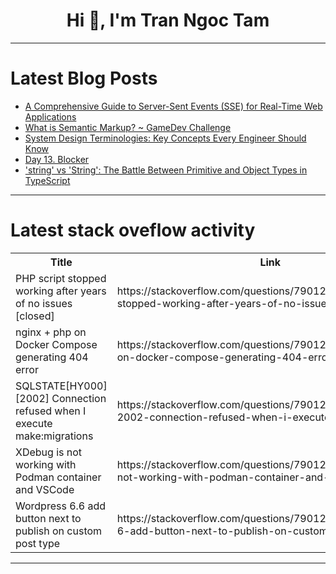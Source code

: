 <h1 align="center">Hi 👋, I'm Tran Ngoc Tam</h1>

---

# Latest Blog Posts 
<!-- BLOG-POST-LIST:START -->
- [A Comprehensive Guide to Server-Sent Events &lpar;SSE&rpar; for Real-Time Web Applications](https://dev.to/simranjit884/a-comprehensive-guide-to-server-sent-events-sse-for-real-time-web-applications-29e7)
- [What is Semantic Markup? ~ GameDev Challenge](https://dev.to/saamiabbaskhan/what-is-semantic-markup-gamedev-challenge-3k2a)
- [System Design Terminologies: Key Concepts Every Engineer Should Know](https://dev.to/wallacefreitas/system-design-terminologies-key-concepts-every-engineer-should-know-2hi4)
- [Day 13. Blocker](https://dev.to/kiolk/day-13-blocker-4ebp)
- [&#39;string&#39; vs &#39;String&#39;: The Battle Between Primitive and Object Types in TypeScript](https://dev.to/osalumense/string-vs-string-the-battle-between-primitive-and-object-types-in-typescript-14cp)
<!-- BLOG-POST-LIST:END -->

---

# Latest stack oveflow activity
<table>
  <tr><th>Title</th><th>Link</th></tr>
  <!-- STACKOVERFLOW:START --><tr><td>PHP script stopped working after years of no issues [closed]</td><td>https://stackoverflow.com/questions/79012230/php-script-stopped-working-after-years-of-no-issues</td></tr><tr><td>nginx + php on Docker Compose generating 404 error</td><td>https://stackoverflow.com/questions/79012214/nginx-php-on-docker-compose-generating-404-error</td></tr><tr><td>SQLSTATE[HY000] [2002] Connection refused when I execute make:migrations</td><td>https://stackoverflow.com/questions/79012204/sqlstatehy000-2002-connection-refused-when-i-execute-makemigrations</td></tr><tr><td>XDebug is not working with Podman container and VSCode</td><td>https://stackoverflow.com/questions/79012194/xdebug-is-not-working-with-podman-container-and-vscode</td></tr><tr><td>Wordpress 6.6 add button next to publish on custom post type</td><td>https://stackoverflow.com/questions/79012060/wordpress-6-6-add-button-next-to-publish-on-custom-post-type</td></tr><!-- STACKOVERFLOW:END -->
</table>

---



